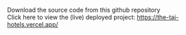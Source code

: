 Download the source code from this github repository <br />
Click here to view the (live) deployed project: <a href="https://the-taj-hotels.vercel.app/" target="_blank"></a>https://the-taj-hotels.vercel.app/
